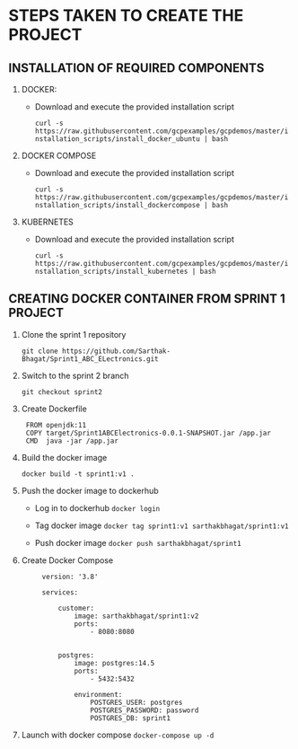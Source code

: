 # STEPS TAKEN TO CREATE THE PROJECT

## INSTALLATION OF REQUIRED COMPONENTS

1. DOCKER:

   * Download and execute the provided installation script
     
     ```curl -s https://raw.githubusercontent.com/gcpexamples/gcpdemos/master/installation_scripts/install_docker_ubuntu | bash```

2. DOCKER COMPOSE

   * Download and execute the provided installation script
     
     ```curl -s https://raw.githubusercontent.com/gcpexamples/gcpdemos/master/installation_scripts/install_dockercompose | bash```
     
3. KUBERNETES

   * Download and execute the provided installation script
     
     ```curl -s https://raw.githubusercontent.com/gcpexamples/gcpdemos/master/installation_scripts/install_kubernetes | bash```

## CREATING DOCKER CONTAINER FROM SPRINT 1 PROJECT

1. Clone the sprint 1 repository
    
    ```git clone https://github.com/Sarthak-Bhagat/Sprint1_ABC_ELectronics.git```

2. Switch to the sprint 2 branch
   
   ```git checkout sprint2```

3. Create Dockerfile
   
   ```docker
    FROM openjdk:11
    COPY target/Sprint1ABCElectronics-0.0.1-SNAPSHOT.jar /app.jar
    CMD  java -jar /app.jar
   ```

4. Build the docker image

    `docker build -t sprint1:v1 .`
    
5. Push the docker image to dockerhub
   
   * Log in to dockerhub 
        `docker login`
   
   * Tag docker image
        `docker tag sprint1:v1 sarthakbhagat/sprint1:v1`
        
   * Push docker image
        `docker push sarthakbhagat/sprint1`

6. Create Docker Compose
   ```docker
        version: '3.8'

        services:

            customer:
                image: sarthakbhagat/sprint1:v2
                ports:
                    - 8080:8080
     

            postgres:
                image: postgres:14.5
                ports:
                    - 5432:5432
       
                environment:
                    POSTGRES_USER: postgres
                    POSTGRES_PASSWORD: password
                    POSTGRES_DB: sprint1
   ```

7. Launch with docker compose
   `docker-compose up -d`
